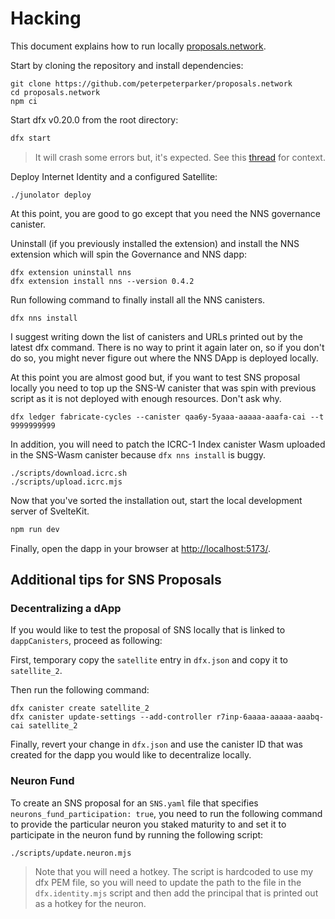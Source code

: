 # Hacking

This document explains how to run locally [proposals.network](https://proposals.network).

Start by cloning the repository and install dependencies:

```
git clone https://github.com/peterpeterparker/proposals.network
cd proposals.network
npm ci
```

Start dfx v0.20.0 from the root directory:

```bash
dfx start
```

> It will crash some errors but, it's expected. See this [thread](https://forum.dfinity.org/t/dfx-nns-install-unusable/32802) for context.

Deploy Internet Identity and a configured Satellite:

```
./junolator deploy
```

At this point, you are good to go except that you need the NNS governance canister.

Uninstall (if you previously installed the extension) and install the NNS extension which will spin the Governance and NNS dapp:

```
dfx extension uninstall nns
dfx extension install nns --version 0.4.2
```

Run following command to finally install all the NNS canisters.

```
dfx nns install
```

I suggest writing down the list of canisters and URLs printed out by the latest dfx command.
There is no way to print it again later on, so if you don't do so, you might never figure out where the NNS DApp is deployed locally.

At this point you are almost good but, if you want to test SNS proposal locally you need to top up the SNS-W canister that was spin with previous script as it is not deployed with enough resources. Don't ask why.

```
dfx ledger fabricate-cycles --canister qaa6y-5yaaa-aaaaa-aaafa-cai --t 9999999999
```

In addition, you will need to patch the ICRC-1 Index canister Wasm uploaded in the SNS-Wasm canister because `dfx nns install` is buggy.

```
./scripts/download.icrc.sh
./scripts/upload.icrc.mjs
```

Now that you've sorted the installation out, start the local development server of SvelteKit.

```bash
npm run dev
```

Finally, open the dapp in your browser at [http://localhost:5173/](http://localhost:5173/).

## Additional tips for SNS Proposals

### Decentralizing a dApp

If you would like to test the proposal of SNS locally that is linked to `dappCanisters`, proceed as following:

First, temporary copy the `satellite` entry in `dfx.json` and copy it to `satellite_2`.

Then run the following command:

```
dfx canister create satellite_2
dfx canister update-settings --add-controller r7inp-6aaaa-aaaaa-aaabq-cai satellite_2
```

Finally, revert your change in `dfx.json` and use the canister ID that was created for the dapp you would like to decentralize locally.

### Neuron Fund

To create an SNS proposal for an `SNS.yaml` file that specifies `neurons_fund_participation: true`, you need to run the following command to provide the particular neuron you staked maturity to and set it to participate in the neuron fund by running the following script:

```
./scripts/update.neuron.mjs
```

> Note that you will need a hotkey. The script is hardcoded to use my dfx PEM file, so you will need to update the path to the file in the `dfx.identity.mjs` script and then add the principal that is printed out as a hotkey for the neuron.
